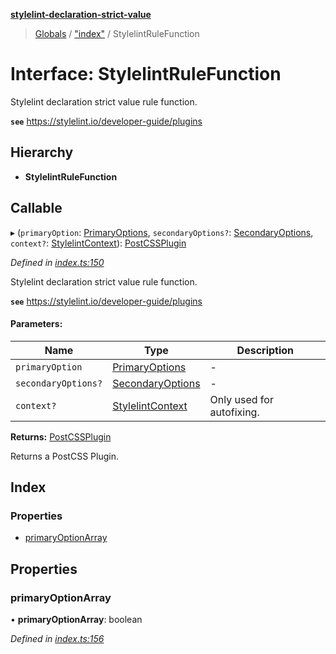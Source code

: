 **[stylelint-declaration-strict-value](../README.md)**

> [Globals](../README.md) / ["index"](../modules/_index_.md) / StylelintRuleFunction

# Interface: StylelintRuleFunction

Stylelint declaration strict value rule function.

**`see`** https://stylelint.io/developer-guide/plugins

## Hierarchy

* **StylelintRuleFunction**

## Callable

▸ (`primaryOption`: [PrimaryOptions](../modules/_index_.md#primaryoptions), `secondaryOptions?`: [SecondaryOptions](_defaults_.secondaryoptions.md), `context?`: [StylelintContext](_index_.stylelintcontext.md)): [PostCSSPlugin](../modules/_index_.md#postcssplugin)

*Defined in [index.ts:150](https://github.com/AndyOGo/stylelint-declaration-strict-value/blob/64c5885/src/index.ts#L150)*

Stylelint declaration strict value rule function.

**`see`** https://stylelint.io/developer-guide/plugins

#### Parameters:

Name | Type | Description |
------ | ------ | ------ |
`primaryOption` | [PrimaryOptions](../modules/_index_.md#primaryoptions) | - |
`secondaryOptions?` | [SecondaryOptions](_defaults_.secondaryoptions.md) | - |
`context?` | [StylelintContext](_index_.stylelintcontext.md) | Only used for autofixing.  |

**Returns:** [PostCSSPlugin](../modules/_index_.md#postcssplugin)

Returns a PostCSS Plugin.

## Index

### Properties

* [primaryOptionArray](_index_.stylelintrulefunction.md#primaryoptionarray)

## Properties

### primaryOptionArray

•  **primaryOptionArray**: boolean

*Defined in [index.ts:156](https://github.com/AndyOGo/stylelint-declaration-strict-value/blob/64c5885/src/index.ts#L156)*

